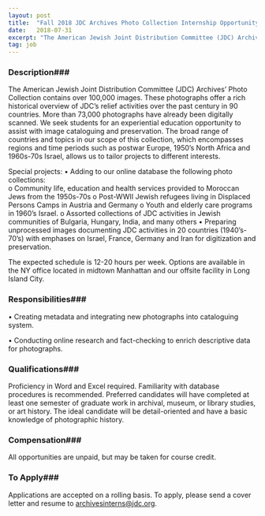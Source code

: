 ```yaml
---
layout: post
title:  "Fall 2018 JDC Archives Photo Collection Internship Opportunity - American Jewish Joint Distribution Committee"
date:   2018-07-31
excerpt: "The American Jewish Joint Distribution Committee (JDC) Archives’ Photo Collection contains over 100,000 images. These photographs offer a rich historical overview of JDC’s relief activities over the past century in 90 countries. More than 73,000 photographs have already been digitally scanned. We seek students for an experiential education opportunity to..."
tag: job
---
```


### Description###

The American Jewish Joint Distribution Committee (JDC) Archives’ Photo Collection contains over 100,000 images. These photographs offer a rich historical overview of JDC’s relief activities over the past century in 90 countries. More than 73,000 photographs have already been digitally scanned. We seek students for an experiential education opportunity to assist with image cataloguing and preservation. The broad range of countries and topics in our scope of this collection, which encompasses regions and time periods such as postwar Europe, 1950’s North Africa and 1960s-70s Israel, allows us to tailor projects to different interests.

Special projects:
• Adding to our online database the following photo collections:  
     o	Community life, education and health services provided to Moroccan Jews from the 1950s-70s
     o	Post-WWII Jewish refugees living in Displaced Persons Camps in Austria and Germany 
     o	Youth and elderly care programs in 1960’s Israel. 
     o	Assorted collections of JDC activities in Jewish communities of Bulgaria, Hungary, India, and many others
• Preparing unprocessed images documenting JDC activities in 20 countries (1940’s-70’s) with emphases on Israel, France, Germany and Iran for digitization and preservation.   

The expected schedule is 12-20 hours per week. Options are available in the NY office located in midtown Manhattan and our offsite facility in Long Island City. 


### Responsibilities###


•  Creating metadata and integrating new photographs into cataloguing system.

•  Conducting online research and fact-checking to enrich descriptive data for photographs.



### Qualifications###

Proficiency in Word and Excel required. Familiarity with database procedures is recommended. Preferred candidates will have completed at least one semester of graduate work in archival, museum, or library studies, or art history. The ideal candidate will be detail-oriented and have a basic knowledge of photographic history.


### Compensation###

All opportunities are unpaid, but may be taken for course credit.






### To Apply###

Applications are accepted on a rolling basis. To apply, please send a cover letter and resume to archivesinterns@jdc.org.  





